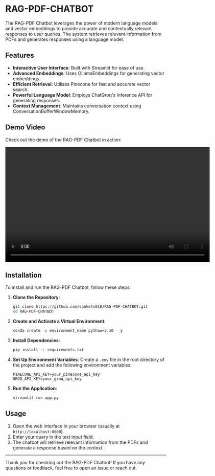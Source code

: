 # RAG-PDF-CHATBOT

The RAG-PDF Chatbot leverages the power of modern language models and vector embeddings to provide accurate and contextually relevant responses to user queries. The system retrieves relevant information from PDFs and generates responses using a language model.

## Features
- **Interactive User Interface**: Built with Streamlit for ease of use.
- **Advanced Embeddings**: Uses OllamaEmbeddings for generating vector embeddings.
- **Efficient Retrieval**: Utilizes Pinecone for fast and accurate vector search.
- **Powerful Language Model**: Employs ChatGroq's Inference API for generating responses.
- **Context Management**: Maintains conversation context using ConversationBufferWindowMemory.

## Demo Video

Check out the demo of the RAG-PDF Chatbot in action:

<video width="640" height="360" controls>
  <source src="https://github.com/sanketv010/RAG-PDF-CHATBOT/tree/main/demo/RAG-PDF-CHATBOT.mp4" type="video/mp4">
  Your browser does not support the video tag.
</video>
  
## Installation
To install and run the RAG-PDF Chatbot, follow these steps:

1. **Clone the Repository**:
    ```bash
    git clone https://github.com/sanketv010/RAG-PDF-CHATBOT.git
    cd RAG-PDF-CHATBOT
    ```

2. **Create and Activate a Virtual Environment**:
    ```bash
    conda create -p environment_name python=3.10 - y
    ```

3. **Install Dependencies**:
    ```bash
    pip install -r requirements.txt
    ```

4. **Set Up Environment Variables**:
    Create a `.env` file in the root directory of the project and add the following environment variables:
    ```
    PINECONE_API_KEY=your_pinecone_api_key
    GROQ_API_KEY=your_groq_api_key
    ```

5. **Run the Application**:
    ```bash
    streamlit run app.py
    ```

## Usage
1. Open the web interface in your browser (usually at `http://localhost:8000`).
2. Enter your query in the text input field.
3. The chatbot will retrieve relevant information from the PDFs and generate a response based on the context.

---

Thank you for checking out the RAG-PDF Chatbot! If you have any questions or feedback, feel free to open an issue or reach out.  
